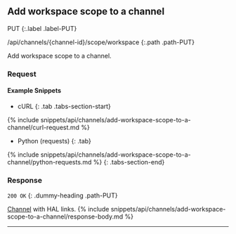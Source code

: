 ## Add workspace scope to a channel

PUT
{:.label .label-PUT}

/api/channels/{channel-id}/scope/workspace
{:.path .path-PUT}

Add workspace scope to a channel.

### Request
#### Example Snippets
- cURL
{: .tab .tabs-section-start}

{% include snippets/api/channels/add-workspace-scope-to-a-channel/curl-request.md %}

- Python (requests)
{: .tab}

{% include snippets/api/channels/add-workspace-scope-to-a-channel/python-requests.md %}
{: .tabs-section-end}

### Response
`200 OK`
{: .dummy-heading .path-PUT}

[Channel](#channel) with HAL links.
{% include snippets/api/channels/add-workspace-scope-to-a-channel/response-body.md %}

---
